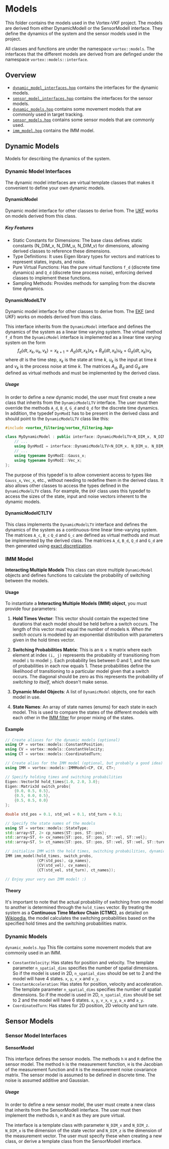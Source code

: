 # Models
This folder contains the models used in the Vortex-VKF project. The models are derived from either DynamicModelI or the SensorModelI interface. 
They define the dynamics of the system and the sensor models used in the project.

All classes and functions are under the namespace `vortex::models`.
The interfaces that the different models are derived from are definged under the namespace `vortex::models::interface`.

## Overview
- [`dynamic_model_interfaces.hpp`](dynamic_model_interfaces.hpp) contains the interfaces for the dynamic models.
- [`sensor_model_interfaces.hpp`](sensor_model_interfaces.hpp) contains the interfaces for the sensor models.
- [`dynamic_models.hpp`](dynamic_models.hpp) contains some movement models that are commonly used in target tracking.
- [`sensor_models.hpp`](sensor_models.hpp) contains some sensor models that are commonly used.
- [`imm_model.hpp`](imm_model.hpp) contains the IMM model.



## Dynamic Models
Models for describing the dynamics of the system. 

### Dynamic Model Interfaces
The dynamic model interfaces are virtual template classes that makes it convenient to define your own dynamic models. 


#### DynamicModel
Dynamic model interface for other classes to derive from. The [UKF](../filters/README.md#UKF) works on models derived from this class.

##### Key Features
- Static Constants for Dimensions: The base class defines static constants (N_DIM_x, N_DIM_u, N_DIM_v) for dimensions, allowing derived classes to reference these dimensions.
- Type Definitions: It uses Eigen library types for vectors and matrices to represent states, inputs, and noise.
- Pure Virtual Functions: Has the pure virtual functions `f_d` (discrete time dynamics) and `Q_d` (discrete time process noise), enforcing derived classes to implement these functions.
- Sampling Methods: Provides methods for sampling from the discrete time dynamics.

#### DynamicModelLTV
Dynamic model interface for other classes to derive from. The [EKF](../filters/README.md#ekf) (and UKF) works on models derived from this class.

This interface inherits from the `DynamicModel` interface and defines the dynamics of the system as a linear time varying system. The virtual method `f_d` from the `DynamicModel` interface is implemented as a linear time varying system on the form 
$$
f_d(dt, x_k, u_k, v_k) = x_{k+1} = A_d(dt, x_k) x_k + B_d(dt, x_k) u_k + G_d(dt, x_k)v_k
$$
where $dt$ is the time step, $x_k$ is the state at time $k$, $u_k$ is the input at time $k$ and $v_k$ is the process noise at time $k$. The matrices $A_d$, $B_d$ and $G_d$ are defined as virtual methods and must be implemented by the derived class.

##### Usage
In order to define a *new* dynamic model, the user must first create a new class that inherits from the `DynamicModelLTV` interface. The user must then override the methods `A_d`, `B_d`, `G_d` and `Q_d` for the discrete time dynamics. In addition, the typedef `DynModI` has to be present in the derived class and should point to the `DynamicModelLTV` class like this:

```cpp
#include <vortex_filtering/vortex_filtering.hpp>

class MyDynamicModel : public interface::DynamicModelLTV<N_DIM_x, N_DIM_u, N_DIM_v> {
    // ...
    using DynModI = interface::DynamicModelLTV<N_DIM_x, N_DIM_u, N_DIM_v>;
    // ...
    using typename DynModI::Gauss_x;
    using typename DynModI::Vec_x;
};
```

The purpose of this typedef is to allow convenient access to types like `Gauss_x`, `Vec_x`, etc., without needing to redefine them in the derived class. It also allows other classes to access the types defined in the `DynamicModelLTV` class. For example, the `EKF` class uses this typedef to access the sizes of the state, input and noise vectors inherent to the dynamic models.


#### DynamicModelCTLTV
This class implements the `DynamicModelLTV` interface and defines the dynamics of the system as a continuous-time linear time-varying system. The matrices `A_c`, `B_c` `Q_d` and `G_c` are defined as virtual methods and must be implemented by the derived class. The matrices `A_d`, `B_d`, `Q_d` and `G_d` are then generated using [exact discretization](https://en.wikipedia.org/wiki/Discretization).

### IMM Model
__Interacting Multiple Models__
This class can store multiple `DynamicModel` objects and defines functions to calculate the probability of switching between the models. 

#### Usage
To instantiate a **Interacting Multiple Models (IMM) object**, you must provide four parameters:

1. **Hold Times Vector**: This vector should contain the expected time durations that each model should be held before a switch occurs. The length of this vector must equal the number of models `N`. _When the switch occurs_ is modeled by an exponential distribution with parameters given in the hold times vector.

2. **Switching Probabilities Matrix**: This is an `N x N` matrix where each element at index `(i, j)` represents the probability of transitioning from model `i` to model `j`. Each probability lies between 0 and 1, and the sum of probabilities in each row equals 1. These probabilities define the likelihood of transitioning to a particular model given that a switch occurs. The diagonal should be zero as this represents the probability of _switching to itself_, which doesn't make sense.

3. **Dynamic Model Objects**: A list of `DynamicModel` objects, one for each model in use.

4. **State Names**: An array of state names (enums) for each state in each model. This is used to compare the states of the different models with each other in the [IMM filter](../filters/README.md#imm-filter) for proper mixing of the states.

#### Example
```cpp
// Create aliases for the dynamic models (optional)
using CP = vortex::models::ConstantPosition;
using CV = vortex::models::ConstantVelocity;
using CT = vortex::models::CoordinatedTurn;

// Create alias for the IMM model (optional, but probably a good idea)
using IMM = vortex::models::IMMModel<CP, CV, CT>;

// Specify holding times and switching probabilities
Eigen::Vector3d hold_times{1.0, 2.0, 3.0};
Eigen::Matrix3d switch_probs{
    {0.0, 0.5, 0.5},
    {0.5, 0.0, 0.5},
    {0.5, 0.5, 0.0}
};

double std_pos = 0.1, std_vel = 0.1, std_turn = 0.1;

// Specify the state names of the models
using ST = vortex::models::StateType;
std::array<ST, 2> cp_names{ST::pos, ST::pos};
std::array<ST, 4> cv_names{ST::pos, ST::pos, ST::vel, ST::vel};
std::array<ST, 5> ct_names{ST::pos, ST::pos, ST::vel, ST::vel, ST::turn};

// initialize IMM with the hold times, switching probabilities, dynamic models and state names
IMM imm_model(hold_times, switch_probs, 
              {CP(std_pos), cp_names}, 
              {CV(std_vel), cv_names}, 
              {CT(std_vel, std_turn), ct_names});

// Enjoy your very own IMM model! :)
```

#### Theory
It's important to note that the actual probability of switching from one model to another is determined through the `hold_times` vector. By treating the system as a **Continuous Time Markov Chain (CTMC)**, as detailed on [Wikipedia](https://en.wikipedia.org/wiki/Continuous-time_Markov_chain), the model calculates the switching probabilities based on the specified hold times and the switching probabilities matrix. 



### Dynamic Models
`dynamic_models.hpp` 
This file contains some movement models that are commonly used in an IMM.
- `ConstantVelocity`: Has states for position and velocity. The template parameter `n_spatial_dims` specifies the number of spatial dimensions. So if the model is used in 2D, `n_spatial_dims` should be set to 2 and the model will have 4 states. `x`, `y`, `v_x` and `v_y`.
- `ConstantAcceleration`: Has states for position, velocity and acceleration. The template parameter `n_spatial_dims` specifies the number of spatial dimensions. So if the model is used in 2D, `n_spatial_dims` should be set to 2 and the model will have 6 states. `x`, `y`, `v_x`, `v_y`, `a_x` and `a_y`. 
- `CoordinatedTurn`: Has states for 2D position, 2D velocity and turn rate. 


## Sensor Models
### Sensor Model Interfaces

#### SensorModel
This interface defines the sensor models. The methods `h` `H` and `R` define the sensor model. The method `h` is the measurement function, `H` is the Jacobian of the measurement function and `R` is the measurement noise covariance matrix. The sensor model is assumed to be defined in discrete time. The noise is assumed additive and Gaussian.

##### Usage
In order to define a new sensor model, the user must create a new class that inherits from the SensorModelI interface. The user must then implement the methods `h`, `H` and `R` as they are pure virtual.

The interface is a template class with parameter `N_DIM_x` and `N_DIM_z`. `N_DIM_x` is the dimension of the state vector and `N_DIM_z` is the dimension of the measurement vector. The user must specify these when creating a new class, or derive a template class from the SensorModelI interface.


